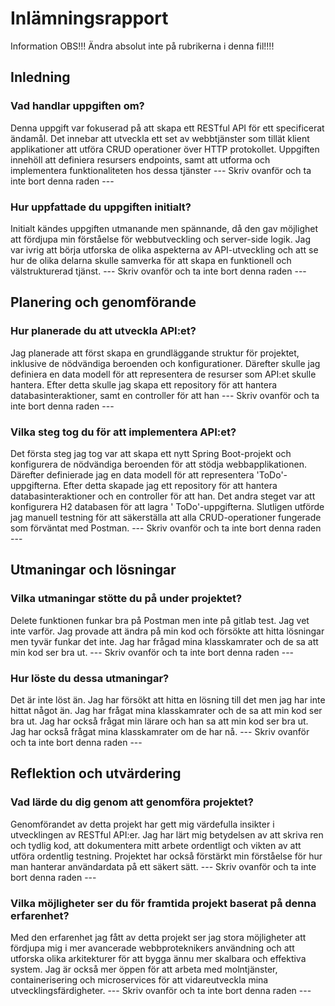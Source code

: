 # Inlämningsrapport

Information
OBS!!! Ändra absolut inte på rubrikerna i denna fil!!!!

## Inledning

### Vad handlar uppgiften om?

Denna uppgift var fokuserad på att skapa ett RESTful API för ett specificerat ändamål. Det innebar att utveckla ett set av webbtjänster som tillät klient applikationer att utföra CRUD operationer över HTTP protokollet. Uppgiften innehöll att definiera resursers endpoints, samt att utforma och implementera funktionaliteten hos dessa tjänster
--- Skriv ovanför och ta inte bort denna raden ---


### Hur uppfattade du uppgiften initialt?
Initialt kändes uppgiften utmanande men spännande, då den gav möjlighet att fördjupa min förståelse för webbutveckling och server-side logik. Jag var ivrig att börja utforska de olika aspekterna av API-utveckling och att se hur de olika delarna skulle samverka för att skapa en funktionell och välstrukturerad tjänst.
--- Skriv ovanför och ta inte bort denna raden ---

## Planering och genomförande

### Hur planerade du att utveckla API:et?
Jag planerade att först skapa en grundläggande struktur för projektet, inklusive de nödvändiga beroenden och konfigurationer. Därefter skulle jag definiera en data modell för att representera de resurser som API:et skulle hantera. Efter detta skulle jag skapa ett repository för att hantera databasinteraktioner, samt en controller för att han
--- Skriv ovanför och ta inte bort denna raden ---

### Vilka steg tog du för att implementera API:et?
Det första steg jag tog var att skapa ett nytt Spring Boot-projekt och konfigurera de nödvändiga beroenden för att stödja webbapplikationen. Därefter definierade jag en data modell för att representera 'ToDo'-uppgifterna. Efter detta skapade jag ett repository för att hantera databasinteraktioner och en controller för att han. Det andra steget var att konfigurera H2 databasen för att lagra ' ToDo'-uppgifterna. Slutligen utförde jag manuell testning för att säkerställa att alla CRUD-operationer fungerade som förväntat med Postman.
--- Skriv ovanför och ta inte bort denna raden ---

## Utmaningar och lösningar

### Vilka utmaningar stötte du på under projektet?
Delete funktionen funkar bra på Postman men inte på gitlab test. Jag vet inte varför. Jag provade att ändra på min kod och försökte att hitta lösningar men tyvär funkar det inte. Jag har frågad mina klasskamrater och de sa att min kod ser bra ut.
--- Skriv ovanför och ta inte bort denna raden ---

### Hur löste du dessa utmaningar?
Det är inte löst än. Jag har försökt att hitta en lösning till det men jag har inte hittat något än. Jag har frågat mina klasskamrater och de sa att min kod ser bra ut. Jag har också frågat min lärare och han sa att min kod ser bra ut. Jag har också frågat mina klasskamrater om de har nå. 
--- Skriv ovanför och ta inte bort denna raden ---

## Reflektion och utvärdering

### Vad lärde du dig genom att genomföra projektet?
Genomförandet av detta projekt har gett mig värdefulla insikter i utvecklingen av RESTful API:er. Jag har lärt mig betydelsen av att skriva ren och tydlig kod, att dokumentera mitt arbete ordentligt och vikten av att utföra ordentlig testning. Projektet har också förstärkt min förståelse för hur man hanterar användardata på ett säkert sätt.
--- Skriv ovanför och ta inte bort denna raden ---

### Vilka möjligheter ser du för framtida projekt baserat på denna erfarenhet?
Med den erfarenhet jag fått av detta projekt ser jag stora möjligheter att fördjupa mig i mer avancerade webbproteknikers användning och att utforska olika arkitekturer för att bygga ännu mer skalbara och effektiva system. Jag är också mer öppen för att arbeta med molntjänster, containerisering och microservices för att vidareutveckla mina utvecklingsfärdigheter.
--- Skriv ovanför och ta inte bort denna raden ---
